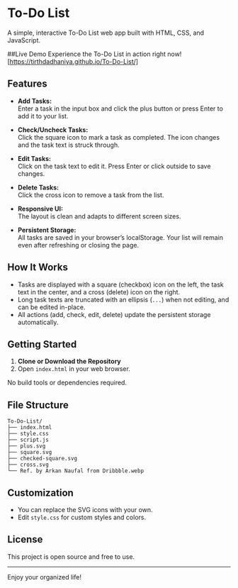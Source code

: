# To-Do List

A simple, interactive To-Do List web app built with HTML, CSS, and JavaScript.

##Live Demo
Experience the To-Do List in action right now! [https://tirthdadhaniya.github.io/To-Do-List/]

## Features

- **Add Tasks:**  
  Enter a task in the input box and click the plus button or press Enter to add it to your list.

- **Check/Uncheck Tasks:**  
  Click the square icon to mark a task as completed. The icon changes and the task text is struck through.

- **Edit Tasks:**  
  Click on the task text to edit it. Press Enter or click outside to save changes.

- **Delete Tasks:**  
  Click the cross icon to remove a task from the list.

- **Responsive UI:**  
  The layout is clean and adapts to different screen sizes.

- **Persistent Storage:**  
  All tasks are saved in your browser’s localStorage. Your list will remain even after refreshing or closing the page.

## How It Works

- Tasks are displayed with a square (checkbox) icon on the left, the task text in the center, and a cross (delete) icon on the right.
- Long task texts are truncated with an ellipsis (`...`) when not editing, and can be edited in-place.
- All actions (add, check, edit, delete) update the persistent storage automatically.

## Getting Started

1. **Clone or Download the Repository**
2. Open `index.html` in your web browser.

No build tools or dependencies required.

## File Structure

```
To-Do-List/
├── index.html
├── style.css
├── script.js
├── plus.svg
├── square.svg
├── checked-square.svg
├── cross.svg
└── Ref. by Arkan Naufal from Dribbble.webp
```

## Customization

- You can replace the SVG icons with your own.
- Edit `style.css` for custom styles and colors.

## License

This project is open source and free to use.

---

Enjoy your organized life!
